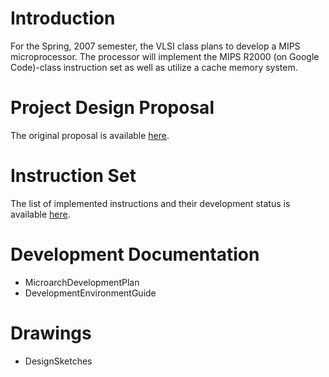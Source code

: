 # Introduction

For the Spring, 2007 semester, the VLSI class plans to develop a MIPS microprocessor. The processor will implement the MIPS R2000 (on Google Code)-class instruction set as well as utilize a cache memory system.


# Project Design Proposal

The original proposal is available [here](http://docs.google.com/View?docid=df39snmn_10g5gbr3).

# Instruction Set

The list of implemented instructions and their development status is available [here](http://docs.google.com/View?docid=df39snmn_12g57j46).

# Development Documentation

  * MicroarchDevelopmentPlan
  * DevelopmentEnvironmentGuide

# Drawings

  * DesignSketches